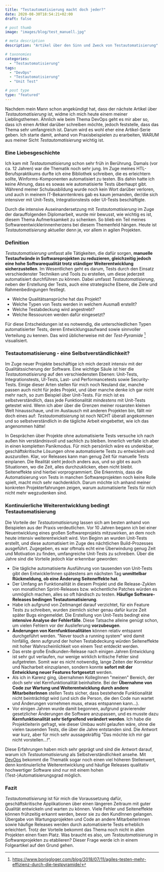 ```yaml
---
title: "Testautomatisierung macht doch jeder?"
date: 2020-08-30T18:54:21+02:00
draft: false

# post thumb
image: "images/blog/test_manuell.jpg"

# meta description
description: "Artikel über den Sinn und Zweck von Testautomatisierung"

# taxonomies
categories: 
  - "Testautomatisierung"
tags:
  - "DevOps"
  - "Testautomatisierung"
  - "Unit Test"

# post type
type: "featured"
---
```


Nachdem mein Mann schon angekündigt hat, dass der nächste Artikel über *Testautomatisierung* ist, widme ich mich heute einem meiner Lieblingsthemen. 
Ähnlich wie beim Thema DevOps geht es mir aber so, dass ich einen Artikel darüber schreiben möchte, jedoch feststelle, dass das Thema sehr umfangreich ist. Darum wird es wohl eher eine Artikel-Serie geben. Ich starte damit, anhand von Praxisbeispielen zu erarbeiten,  WARUM aus meiner Sicht *Testautomatisierung* wichtig ist.

### Eine Liebesgeschichte
Ich kam mit *Testautomatisierung* schon sehr früh in Berührung. Damals (vor ca. 12 Jahren) war die Thematik noch sehr jung. Im Zuge meines HTL-Berufspraktikums durfte ich eine Bibliothek schreiben, die es erleichtern sollte, Winforms-Komponenten automatisiert zu testen. Bis dahin hatte ich keine Ahnung, dass es sowas wie automatisierte Tests überhaupt gibt. Während meiner Schulausbildung wurde noch kein Wort darüber verloren, und auch in meinem IT-Bekanntenkreis gab es kaum jemanden, der/die sich intensiver mit Unit-Tests, Integrationstests oder UI-Tests beschäftigte.

Durch die intensive Auseinandersetzung mit *Testautomatisierung* im Zuge der darauffolgenden Diplomarbeit, wurde mir bewusst, wie wichtig es ist, diesem Thema Aufmerksamkeit zu schenken. So blieb ein Teil meines Softwareentwicklerinnenherzens bei diesem Themenfeld hängen. Heute ist *Testautomatisierung* aktueller denn je, vor allem in agilen Projekten.

### Definition
*Testautomatisierung* umfasst alle Tätigkeiten, die dafür sorgen, **manuelle Testaufwände in Softwareprojekten zu reduzieren, gleichzeitig jedoch eine hohe Softwarequalität trotz ständiger Weiterentwicklung sicherzustellen**.
Im Wesentlichen geht es darum, Tests durch den Einsatz verschiedenster Techniken und Tools zu erstellen, um diese jederzeit automatisiert durchführen zu können. Dabei umfasst *Testautomatisierung*, neben der Erstellung der Tests, auch eine strategische Ebene, die Ziele und Rahmenbedingungen festlegt. 
- Welche Qualitätsansprüche hat das Projekt? 
- Welche Typen von Tests werden in welchem Ausmaß erstellt? 
- Welche Testabdeckung wird angestrebt?
- Welche Ressourcen werden dafür eingesetzt? 

Für diese Entscheidungen ist es notwendig, die unterschiedlichen Typen automatisierter Tests, deren Entwicklungsaufwand sowie sinnvoller Verteilung zu kennen. Das wird üblicherweise mit der *Test-Pyramide* [^1]  visualisiert. 

### Testautomatisierung - eine Selbstverständlichkeit?
Im Zuge neuer Projekte beschäftige ich mich derzeit intensiv mit der Qualitätssicherung der Software. Eine wichtige Säule ist hier die *Testautomatisierung* auf den verschiedensten Ebenen: Unit-Tests, Integrationstests, UI-Tests, Last- und Performancetests sowie Security-Tests. Einige dieser Arten stellen für mich noch Neuland dar, manche passen auch nicht für jedes Projekt, und über manche denke ich gar nicht mehr nach, so zum Beispiel über Unit-Tests. Für mich ist es selbstverständlich, dass jede Funktionalität *mindestens* mit Unit-Tests getestet wird. Wenn ich aber über die Grenzen meiner rosaroten kleinen Welt hinausschaue, und im Austausch mit anderen Projekten bin, fällt mir doch eines auf: *Testautomatisierung* ist noch NICHT überall angekommen und so selbstverständlich in die tägliche Arbeit eingebettet, wie ich das angenommen hätte!

In Gesprächen über Projekte ohne automatisierte Tests versuche ich nach außen hin verständnisvoll und sachlich zu bleiben. Innerlich verfalle ich aber in einen kompletten Panikmodus. Für mich persönlich wäre es undenkbar, geschäftskritische Lösungen ohne automatisierte Tests zu entwickeln und auszurollen. Klar, vor Releases kann man genug Zeit für manuelle Tests einplanen. Die Realität sieht jedoch anders aus, und so gibt es auch Situationen, wo die Zeit, alles durchzuklicken, eben nicht bleibt. Seiteneffekte sind hierbei vorprogrammiert.
Die Erkenntnis, dass die Automatisierung von Tests in manchen Softwareprojekten noch keine Rolle spielt, macht mich sehr nachdenklich. Darum möchte ich anhand meiner konkreten Projekterfahrungen zeigen, warum automatisierte Tests für mich nicht mehr wegzudenken sind.

### Kontinuierliche Weiterentwicklung bedingt Testautomatisierung
Die Vorteile der *Testautomatisierung* lassen sich am besten anhand von Beispielen aus der Praxis verdeutlichen. Vor 10 Jahren begann ich bei einer Neuentwicklung eines großen Softwareprojekts mitzuwirken, an dem noch heute intensiv weiterentwickelt wird. Von Beginn an wurden Unit-Tests erstellt, und diese automatisiert im Zuge des nächtlichen Build-Prozesses ausgeführt. 
Zugegeben, es war oftmals echt eine Überwindung genug Zeit und Motivation zu finden, umfangreiche Unit-Tests zu schreiben. Über die Jahre sind die Vorteile jedoch klar erkennbar geworden:

- Die tägliche automatisierte Ausführung von tausenden von Unit-Tests gibt den EntwicklerInnen spätestens am nächsten Tag **unmittelbar Rückmeldung, ob eine Änderung Seiteneffekte hat**.
- Der Umfang an Funktionalität in diesem Projekt und die Release-Zyklen von monatlichen Sprint-Releases bzw. wöchentliche Patches würden es unmöglich machen, alles so oft händisch zu testen. **Häufige Software-Releases bedingen Testautomatisierung**.
- Habe ich aufgrund von Zeitmangel darauf verzichtet, für ein Feature Tests zu schreiben, wurden ziemlich sicher genau dafür kurze Zeit später Bugs eingemeldet. Die Erstellung von Unit-Tests bedingt eine **intensive Analyse der Fehlerfälle**. Diese Tatsache alleine genügt schon, um vielen Fehlern vor der Auslieferung **vorzubeugen**.
- **Änderungen von Kernfunktionalitäten** können relativ entspannt durchgeführt werden. "Never touch a running system" wird damit hinfällig, denn aufgrund der hohen Testabdeckung würden Seiteneffekte mit hoher Wahrscheinlichkeit von einem Test entdeckt werden.  
- Das erste große Endkunden-Release nach einigen Jahren Entwicklung ist sehr gut verlaufen, nur wenige wirklich kritische Fehler sind aufgetreten. Somit war es nicht notwendig, lange Zeiten der Korrektur und Nacharbeit einzuplanen, sondern konnte **sofort mit der Entwicklung neuer Features fortgesetzt** werden.
- Als ich in Karenz ging, übernahmen KollegInnen "meinen" Bereich, der doch sehr viel Kernfunktionalität beinhaltete. Bei der **Übernahme von Code zur Wartung und Weiterentwicklung durch andere MitarbeiterInnen** stellen Tests sicher, dass bestehende Funktionalität nicht beinträchtigt wird (und sich die Person, die den Code nun wartet und Änderungen vornehmen muss, etwas entspannen kann…).
- Vor einigen Jahren wurde damit begonnen, aufgrund gravierender gesetzlicher Änderungen die Software anzupassen, und es musste dazu **Kernfunktionalität sehr tiefgreifend verändert werden**. Ich habe die Projektleiterin gefragt, wie dieser Umbau wohl gelaufen wäre, ohne die vielen tausenden Tests, die über die Jahre entstanden sind. Die Antwort war kurz, aber für mich sehr aussagekräftig "Das möchte ich mir gar nicht vorstellen...!".
 
Diese Erfahrungen haben mich sehr geprägt und sind die Antwort darauf, warum ich *Testautomatisierung* als Selbstverständlichkeit ansehe. Mit [DevOps](/blog/was-ist-devops) bekommt die Thematik sogar noch einen viel höheren Stellenwert, denn kontinuierliche Weiterentwicklung und häufige Releases qualitativ hochwertiger Software sind nur mit einem hohen (Test-)Automatisierungsgrad möglich.

### Fazit
*Testautomatisierung* ist für mich die Voraussetzung dafür, geschäftskritische Applikationen über einen längeren Zeitraum mit guter Qualität entwickeln und warten zu können. Viele Fehler und Seiteneffekte können frühzeitig erkannt werden, bevor sie zu den KundInnen gelangen. Übergabe von Wartungsprojekten und Code an andere MitarbeiterInnen sowie häufige Releases werden durch automatisierte Tests erheblich erleichtert. 
Trotz der Vorteile bekommt das Thema noch nicht in allen Projekten einen fixen Platz. Was braucht es also, um *Testautomatisierung* in Softwareprojekten zu etablieren? Dieser Frage werde ich in einem Folgeartikel auf den Grund gehen.

[^1]: <https://www.borisgloger.com/blog/2018/07/11/agiles-testen-mehr-effizienz-durch-die-testpyramide/>
